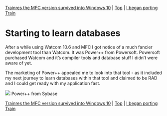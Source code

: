[Trainres the MFC version survived into Windows 10](09.html) | [Top](index.html) | [I began porting Train](11.html)

# Starting to learn databases #

After a while using Watcom 10.6 and MFC I got notice of a much fancier development tool than Watcom. It was Power++ from Powersoft. Powersoft purchased Watcom and it’s compiler tools and database stuff I didn’t were aware of yet.

The marketing of Power++ appealed me to look into that tool - as it included my next journey to learn databases within that tool and claimed to be RAD and I could get ready with my application fast.

![][Bildschirmfoto2024-10-20um114925]
Power++ from Sybase




[Trainres the MFC version survived into Windows 10](09.html) | [Top](index.html) | [I began porting Train](11.html)





[PastedGraphic]: PastedGraphic.png

[Dateiver]: Dateiver.png

[TVBuild]: TVBuild.png

[Bildschirmfoto2024-10-20um105545]: Bildschirmfoto2024-10-20um105545.png

[Bildschirmfoto2024-10-20um111447]: Bildschirmfoto2024-10-20um111447.png

[Bildschirmfoto2024-10-20um112431]: Bildschirmfoto2024-10-20um112431.png

[Bildschirmfoto2024-10-20um112746]: Bildschirmfoto2024-10-20um112746.png

[Bildschirmfoto2024-10-20um114925]: Bildschirmfoto2024-10-20um114925.png

[Bildschirmfoto2024-10-20um115956]: Bildschirmfoto2024-10-20um115956.png

[lbDMFManager]: lbDMFManager.png

[lbDMFManagerGenerated]: lbDMFManagerGenerated.png

